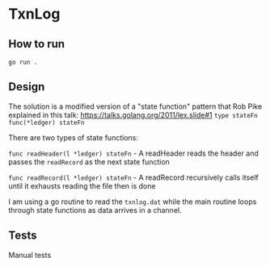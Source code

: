 # TxnLog

## How to run

`go run .`

## Design

The solution is a modified version of a "state function" pattern that Rob Pike explained in this talk: <https://talks.golang.org/2011/lex.slide#1>
`type stateFn func(*ledger) stateFn`

There are two types of state functions:

`func readHeader(l *ledger) stateFn` - A readHeader reads the header and passes the `readRecord` as the next state function

`func readRecord(l *ledger) stateFn` - A readRecord recursively calls itself until it exhausts reading the file then is done

I am using a go routine to read the `txnlog.dat` while the main routine loops through state functions as data
arrives in a channel.

## Tests

Manual tests
